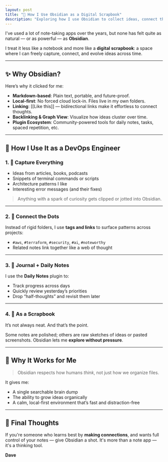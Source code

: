 ```yaml
---
layout: post
title: "🧠 How I Use Obsidian as a Digital Scrapbook"
description: "Exploring how I use Obsidian to collect ideas, connect thoughts, and build my personal knowledge base as a DevOps professional."
---
```


I've used a lot of note-taking apps over the years, but none has felt quite as natural — or as powerful — as **Obsidian**.

I treat it less like a notebook and more like a **digital scrapbook**: a space where I can freely capture, connect, and evolve ideas across time.

---

## ✨ Why Obsidian?

Here’s why it clicked for me:

- **Markdown-based**: Plain text, portable, and future-proof.
- **Local-first**: No forced cloud lock-in. Files live in my own folders.
- **Linking**: [[Like this]] — bidirectional links make it effortless to connect thoughts.
- **Backlinking & Graph View**: Visualize how ideas cluster over time.
- **Plugin Ecosystem**: Community-powered tools for daily notes, tasks, spaced repetition, etc.

---

## 🧰 How I Use It as a DevOps Engineer

### 1. 🧪 Capture Everything

- Ideas from articles, books, podcasts
- Snippets of terminal commands or scripts
- Architecture patterns I like
- Interesting error messages (and their fixes)

> Anything with a spark of curiosity gets clipped or jotted into Obsidian.

---

### 2. 🧵 Connect the Dots

Instead of rigid folders, I use **tags and links** to surface patterns across projects:
- `#aws`, `#terraform`, `#security`, `#ai`, `#noteworthy`
- Related notes link together like a web of thought

---

### 3. 📆 Journal + Daily Notes

I use the **Daily Notes** plugin to:
- Track progress across days
- Quickly review yesterday’s priorities
- Drop “half-thoughts” and revisit them later

---

### 4. 🎨 As a Scrapbook

It’s not always neat. And that’s the point.

Some notes are polished; others are raw sketches of ideas or pasted screenshots. Obsidian lets me **explore without pressure**.

---

## 🧠 Why It Works for Me

> Obsidian respects how humans *think*, not just how we organize files.

It gives me:
- A single searchable brain dump
- The ability to grow ideas organically
- A calm, local-first environment that’s fast and distraction-free

---

## 🔗 Final Thoughts

If you're someone who learns best by **making connections**, and wants full control of your notes — give Obsidian a shot. It's more than a note app — it's a thinking tool.

**Dave**